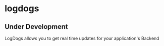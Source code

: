# logdogs

## Under Development 

LogDogs allows you to get real time updates for your application's Backend
